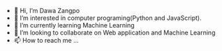 - 👋 Hi, I’m Dawa Zangpo
- 👀 I’m interested in computer programing(Python and JavaScript).
- 🌱 I’m currently learning Machine Learning
- 💞️ I’m looking to collaborate on Web application and Machine Learning
- 📫 How to reach me ...

<!---
dawazaan/dawazaan is a ✨ special ✨ repository because its `README.md` (this file) appears on your GitHub profile.
You can click the Preview link to take a look at your changes.
--->
